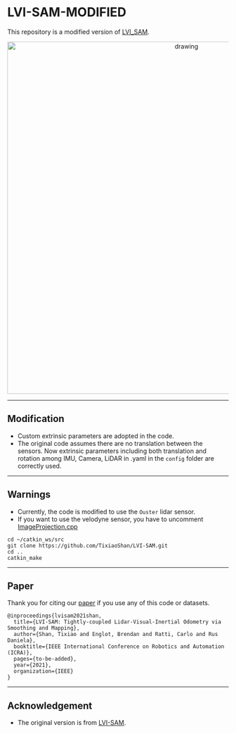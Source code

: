 # LVI-SAM-MODIFIED

This repository is a modified version of [LVI_SAM](https://github.com/TixiaoShan/LVI-SAM).

<p align='center'>
    <img src="./doc/demo.gif" alt="drawing" width="800"/>
</p>

---

## Modification

- Custom extrinsic parameters are adopted in the code.
- The original code assumes there are no translation between the sensors. Now extrinsic parameters including both translation and rotation among IMU, Camera, LiDAR in .yaml in the ```config``` folder are correctly used.


---

## Warnings

- Currently, the code is modified to use the ```Ouster``` lidar sensor.
- If you want to use the velodyne sensor, you have to uncomment [ImageProjection.cpp](https://github.com/epicjung/LVI_SAM_fixed/blob/311368c75e3be5cc1fc631ef257bbae501b3f605/src/lidar_odometry/imageProjection.cpp#L4-L17)
```
cd ~/catkin_ws/src
git clone https://github.com/TixiaoShan/LVI-SAM.git
cd ..
catkin_make
```

---


## Paper 

Thank you for citing our [paper](./doc/paper.pdf) if you use any of this code or datasets.

```
@inproceedings{lvisam2021shan,
  title={LVI-SAM: Tightly-coupled Lidar-Visual-Inertial Odometry via Smoothing and Mapping},
  author={Shan, Tixiao and Englot, Brendan and Ratti, Carlo and Rus Daniela},
  booktitle={IEEE International Conference on Robotics and Automation (ICRA)},
  pages={to-be-added},
  year={2021},
  organization={IEEE}
}
```

---

## Acknowledgement

  - The original version is from [LVI-SAM](https://github.com/TixiaoShan/LVI-SAM).
